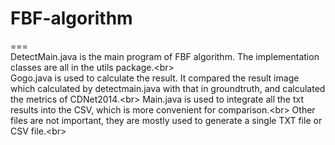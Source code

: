 # FBF-algorithm
===
<br>
DetectMain.java is the main program of FBF algorithm. The implementation classes are all in the utils package.\<br>
<br>
Gogo.java is used to calculate the result. It compared the result image which calculated by detectmain.java with that in groundtruth, and calculated the metrics of CDNet2014.\<br>
Main.java is used to integrate all the txt results into the CSV, which is more convenient for comparison.\<br>
Other files are not important, they are mostly used to generate a single TXT file or CSV file.\<br>
